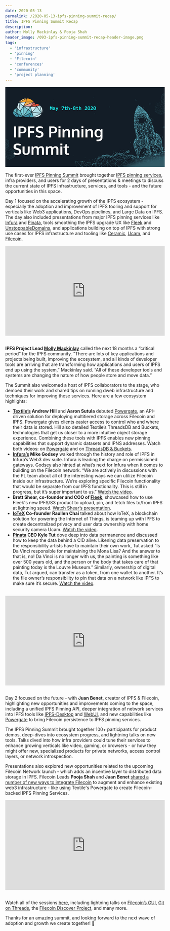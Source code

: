 ```yaml
---
date: 2020-05-13
permalink: /2020-05-13-ipfs-pinning-summit-recap/
title: IPFS Pinning Summit Recap
description:
author: Molly Mackinlay & Pooja Shah
header_image: /093-ipfs-pinning-summit-recap-header-image.png
tags:
  - 'infrastructure'
  - 'pinning'
  - 'Filecoin'
  - 'conferences'
  - 'community'
  - 'project planning'
---
```


![](../assets/093-ipfs-pinning-summit-recap-header-image.png)

The first-ever [IPFS Pinning Summit](https://ipfspinningsummit.com/) brought together [IPFS pinning services](https://docs.ipfs.io/guides/concepts/pinning/), infra providers, and users for 2 days of presentations & meetings to discuss the current state of IPFS infrastructure, services, and tools - and the future opportunities in this space.

Day 1 focused on the accelerating growth of the IPFS ecosystem - especially the adoption and improvement of IPFS tooling and support for verticals like Web3 applications, DevOps pipelines, and Large Data on IPFS. The day also included presentations from major IPFS pinning services like [Infura](https://infura.io/) and [Pinata](https://pinata.cloud/), tools smoothing the IPFS upgrade UX like [Fleek](https://fleek.co/) and [UnstoppableDomains](https://unstoppabledomains.com/), and applications building on top of IPFS with strong use cases for IPFS infrastructure and tooling like [Ceramic](https://www.ceramic.network/), [Ucam](https://ucam.iotex.io/), and [Filecoin](https://filecoin.io/).

<div style="position: relative; padding-bottom: 56.25%; height: 0; overflow: hidden;">
  <iframe src="https://www.youtube.com/embed/rYD2lfuatJM" style="position: absolute; top: 0; left: 0; width: 100%; height: 100%; border:0;" allowfullscreen title="YouTube Video"></iframe>
</div>

<br />

**IPFS Project Lead [Molly Mackinlay](https://github.com/momack2)** called the next 18 months a “critical period” for the IPFS community. “There are lots of key applications and projects being built, improving the ecosystem, and all kinds of developer tools are arriving that are transforming how applications and users of IPFS end up using the system,” Mackinlay said. “All of these developer tools and systems are changing the nature of how people store and move data.”

The Summit also welcomed a host of IPFS collaborators to the stage, who demoed their work and shared tips on running dweb infrastructure and techniques for improving these services. Here are a few ecosystem highlights:

- **[Textile’s](https://textile.io/) Andrew Hill** and **Aaron Sutula** debuted [Powergate](https://blog.textile.io/filecoin-developer-tools-concepts/), an API-driven solution for deploying multitiered storage across Filecoin and IPFS. Powergate gives clients easier access to control who and where their data is stored. Hill also detailed Textile’s ThreadsDB and Buckets, technologies that get us closer to a more intuitive object storage experience. Combining these tools with IPFS enables new pinning capabilities that support dynamic datasets and IPNS addresses. Watch both videos: on [Powergate](https://www.youtube.com/watch?v=aiOTSkz_6aY) and on [ThreadsDB & Buckets](https://www.youtube.com/watch?v=ojaDzwp9M20&feature=youtu.be).
- **[Infura’s](https://infura.io/) Mike Godsey** walked through the history and role of IPFS in Infura’s Web3 dev suite. Infura is leading the charge on permissioned gateways. Godsey also hinted at what’s next for Infura when it comes to building on the Filecoin network. “We are actively in discussions with the PL team about all of the interesting ways we can utilize Filecoin inside our infrastructure. We’re exploring specific Filecoin functionality that would be separate from our IPFS functionality. This is still in progress, but it’s super important to us.” [Watch the video](https://www.youtube.com/watch?v=DOLIt2O2aj4).
- **Brett Shear, co-founder and COO of [Fleek](https://fleek.co/)**, showcased how to use Fleek's new IPFS/S3 product to upload, pin, and fetch files to/from IPFS at lightning speed. [Watch Shear’s presentation](https://www.youtube.com/watch?v=Ojtt5NGPxb8).
- **[IoTeX](https://www.iotex.io/) Co-founder Raullen Chai** talked about how IoTeX, a blockchain solution for powering the Internet of Things, is teaming up with IPFS to create decentralized privacy and user data ownership with home security camera Ucam. [Watch the video](https://www.youtube.com/watch?v=_ia0mgG08k8).
- **[Pinata](https://pinata.cloud/) CEO Kyle Tut** dove deep into data permanence and discussed how to keep the data behind a CID alive. Likening data preservation to the responsibility artists have to maintain their own work, Tut asked “Is Da Vinci responsible for maintaining the Mona Lisa? And the answer to that is, no! Da Vinci is no longer with us, the painting is something like over 500 years old, and the person or the body that takes care of that painting today is the Louvre Museum.” Similarly, ownership of digital data, Tut argued, can transfer as a token, from one wallet to another. It’s the file owner’s responsibility to pin that data on a network like IPFS to make sure it’s secure. [Watch the video](https://www.youtube.com/watch?v=RB884S2k59A).

<br />
<div style="position: relative; padding-bottom: 56.25%; height: 0; overflow: hidden;">
  <iframe src="https://www.youtube.com/embed/Tnn3QJN4dec" style="position: absolute; top: 0; left: 0; width: 100%; height: 100%; border:0;" allowfullscreen title="YouTube Video"></iframe>
</div>
<br />

Day 2 focused on the future - with **Juan Benet**, creator of IPFS & Filecoin, highlighting new opportunities and improvements coming to the space, including a unified IPFS Pinning API, deeper integration of network services into IPFS tools like [IPFS-Desktop](https://github.com/ipfs-shipyard/ipfs-desktop) and [WebUI](https://github.com/ipfs-shipyard/ipfs-webui), and new capabilities like [Powergate](https://blog.textile.io/filecoin-developer-tools-concepts/) to bring Filecoin persistence to IPFS pinning services.

The IPFS Pinning Summit brought together 100+ participants for product demos, deep-dives into ecosystem progress, and lightning talks on new tools. Talks dived into how infra providers could tune their services to enhance growing verticals like video, gaming, or browsers - or how they might offer new, specialized products for private networks, access control layers, or network introspection.

Presentations also explored new opportunities related to the upcoming Filecoin Network launch - which adds an incentive layer to distributed data storage in IPFS. Filecoin Leads **Pooja Shah** and **Juan Benet** [shared a number of new ways to integrate Filecoin](https://www.youtube.com/watch?v=Q0oe6i7d1u4) to augment and enhance existing web3 infrastructure - like using Textile's Powergate to create Filecoin-backed IPFS Pinning Services.

<div style="position: relative; padding-bottom: 56.25%; height: 0; overflow: hidden;">
  <iframe src="https://www.youtube.com/embed/aiOTSkz_6aY" style="position: absolute; top: 0; left: 0; width: 100%; height: 100%; border:0;" allowfullscreen title="YouTube Video"></iframe>
</div>
<br />

Watch all of the sessions [here](https://www.youtube.com/playlist?list=PLuhRWgmPaHtTvsxuZ9T-tMlu_v0lja6v5), including lightning talks on [Filecoin’s GUI](https://www.youtube.com/watch?v=dMuVDELUdnE), [Git on Threads](https://www.youtube.com/watch?v=dx7TH7-YSEQ), the [Filecoin Discover Project](https://www.youtube.com/watch?v=UXmQfnwzhtQ&feature=youtu.be), and many more.

Thanks for an amazing summit, and looking forward to the next wave of adoption and growth we create together! 🚀
